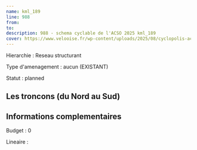 ```yaml
---
name: kml_189 
line: 988
from: 
to:  
description: 988 - schema cyclable de l'ACSO 2025 kml_189 
cover: https://www.velooise.fr/wp-content/uploads/2025/08/cyclopolis-acso-988.jpg
---
```

Hierarchie : Reseau structurant

Type d'amenagement : aucun (EXISTANT)

Statut : planned

## Les troncons (du Nord au Sud)

## Informations complementaires

Budget  : 0 

Lineaire :

